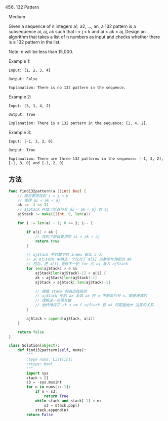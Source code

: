 456. 132 Pattern


Medium


Given a sequence of n integers a1, a2, ..., an, a 132 pattern is a subsequence ai, aj, ak such that i < j < k and ai < ak < aj. Design an algorithm that takes a list of n numbers as input and checks whether there is a 132 pattern in the list.

Note: n will be less than 15,000.

Example 1:
```
Input: [1, 2, 3, 4]

Output: False

Explanation: There is no 132 pattern in the sequence.
```

Example 2:
```
Input: [3, 1, 4, 2]

Output: True

Explanation: There is a 132 pattern in the sequence: [1, 4, 2].
```

Example 3:
```
Input: [-1, 3, 2, 0]

Output: True

Explanation: There are three 132 patterns in the sequence: [-1, 3, 2], [-1, 3, 0] and [-1, 2, 0].
```


## 方法


```go
func find132pattern(a []int) bool {
    // 题目要求找到 i < j < k
	// 使得 ai < ak < aj
	ak := -1 << 31
	// ajStack 存放了所有符合 ai < ak < aj 的 aj
	ajStack := make([]int, 0, len(a))

	for i := len(a) - 1; 0 <= i; i-- {

		if a[i] < ak {
			// 找到了题目要求的 ai < ak < aj
			return true
		}

		// ajStack 中的数字的 index 都比 i 大
		// 从 ajStack 中挑选一个仅次于 a[i] 的数字作为新的 ak
		// 然后，把 a[i] 当做下一轮 for 的 aj 放入 ajStack
		for len(ajStack) > 0 &&
			ajStack[len(ajStack)-1] < a[i] {
			ak = ajStack[len(ajStack)-1]
			ajStack = ajStack[:len(ajStack)-1]

			// 根据 stack 的进出栈规则
			// ajStack 中的 ax 及其 ax 在 a 中的索引号 x，都是递减的
			// 理解这一点很关键
			// 始终维持了 ak < ax ∈ ajStack 且 ak 尽可能地大 这样的关系
		}

		ajStack = append(ajStack, a[i])
	}

	return false
}
```


```python
class Solution(object):
    def find132pattern(self, nums):
        """
        :type nums: List[int]
        :rtype: bool
        """
        import sys
        stack = []
        s3 = -sys.maxint
        for n in nums[::-1]:
            if n < s3:
                return True
            while stack and stack[-1] < n:
                s3 = stack.pop()
            stack.append(n)
        return False
```
